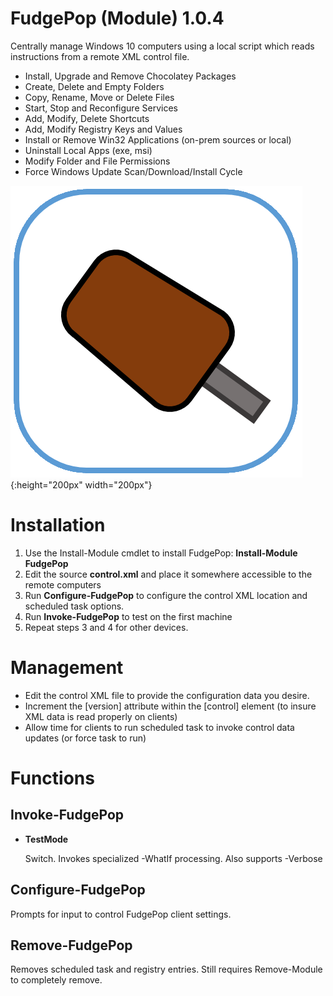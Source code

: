 # FudgePop (Module) 1.0.4

Centrally manage Windows 10 computers using a local script which reads instructions from a remote XML control file.

* Install, Upgrade and Remove Chocolatey Packages
* Create, Delete and Empty Folders
* Copy, Rename, Move or Delete Files
* Start, Stop and Reconfigure Services
* Add, Modify, Delete Shortcuts
* Add, Modify Registry Keys and Values
* Install or Remove Win32 Applications (on-prem sources or local)
* Uninstall Local Apps (exe, msi)
* Modify Folder and File Permissions
* Force Windows Update Scan/Download/Install Cycle

![FudgePop Logo](./fudgepop.png){:height="200px" width="200px"}

# Installation

  1. Use the Install-Module cmdlet to install FudgePop: **Install-Module FudgePop**
  2. Edit the source **control.xml** and place it somewhere accessible to the remote computers
  3. Run **Configure-FudgePop** to configure the control XML location and scheduled task options.
  4. Run **Invoke-FudgePop** to test on the first machine
  5. Repeat steps 3 and 4 for other devices.

# Management

  * Edit the control XML file to provide the configuration data you desire.
  * Increment the [version] attribute within the [control] element (to insure XML data is read properly on clients)
  * Allow time for clients to run scheduled task to invoke control data updates (or force task to run)
  
# Functions

## Invoke-FudgePop

* **TestMode**

  Switch. Invokes specialized -WhatIf processing.  Also supports -Verbose

## Configure-FudgePop

  Prompts for input to control FudgePop client settings.

## Remove-FudgePop

  Removes scheduled task and registry entries.  Still requires Remove-Module to completely remove.

